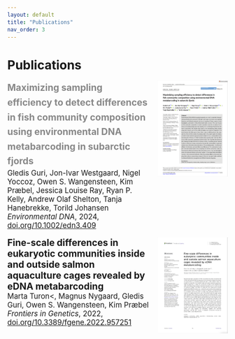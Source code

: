 ```yaml
---
layout: default
title: "Publications"
nav_order: 3
---
```


# Publications

<div style="display: flex; justify-content: space-between; align-items: flex-start;">

<div style="flex: 1;">
<b style="font-size: 1.5em; color: #888; line-height: 1.6;">Maximizing sampling efficiency to detect differences in fish community composition using environmental DNA metabarcoding in subarctic fjords</b><br>
   <span style="font-size: 1.2em;">Gledis Guri, Jon-Ivar Westgaard, Nigel Yoccoz, Owen S. Wangensteen, Kim Præbel, Jessica Louise Ray, Ryan P. Kelly, Andrew Olaf Shelton, Tanja Hanebrekke, Torild Johansen<br>
   <i>Environmental DNA</i>, 2024, <a href="https://onlinelibrary.wiley.com/doi/full/10.1002/edn3.409" target="_blank">doi.org/10.1002/edn3.409</a></span>
</div>

<a href="assets/pdf/Environmental DNA - 2023 - Guri - Maximizing sampling efficiency to detect differences in fish community composition using.pdf" target="_blank" style="flex-shrink: 0;">
   <img src="assets/images/Maximizing_thumbnail.jpg" alt="Environmental DNA PDF" style="width: 160px; height: 220px; margin-left: 20px;">
</a>

</div>

<br>

<div style="display: flex; justify-content: space-between; align-items: flex-start;">

<div style="flex: 1;">
<b style="font-size: 1.5em;">Fine-scale differences in eukaryotic communities inside and outside salmon aquaculture cages revealed by eDNA metabarcoding</b><br>
   <span style="font-size: 1.2em;">Marta Turon<, Magnus Nygaard, Gledis Guri, Owen S. Wangensteen, Kim Præbel<br>
   <i>Frontiers in Genetics</i>, 2022, <a href="https://www.frontiersin.org/journals/genetics/articles/10.3389/fgene.2022.957251/full" target="_blank">doi.org/10.3389/fgene.2022.957251</span></a>

</div>

<a href="Frontieers in genetic - 2022 - Turon - Fine-scale differences in eukaryotic communities inside and outside salmon aquaculture cages revealed by eDNA metabarcoding.pdf" target="_blank" style="flex-shrink: 0;">
   <img src="assets/images/Fine-scale_thumbnail.jpg" alt="Environmental DNA PDF" style="width: 160px; height: 220px; margin-left: 20px;">
</a>

</div>